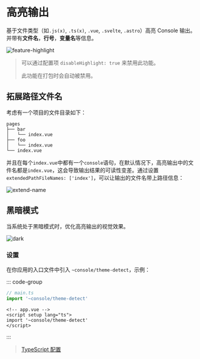 # 高亮输出

基于文件类型（如`.js(x)`, `.ts(x)`, `.vue`, `.svelte`, `.astro`）高亮 Console 输出。并带有**文件名**，**行号**，**变量名**等信息。

![feature-highlight](/features/highlight.png)

> 可以通过配置项 `disableHighlight: true` 来禁用此功能。
>
> 此功能在打包时会自动被禁用。

## 拓展路径文件名

考虑有一个项目的文件目录如下：

```
pages
├── bar
│   └── index.vue
├── foo
│   └── index.vue
└── index.vue
```

并且在每个`index.vue`中都有一个`console`语句，在默认情况下，高亮输出中的文件名都是`index.vue`，这会导致输出结果的可读性变差。通过设置`extendedPathFileNames: ['index']`，可以让输出的文件名带上路径信息：

![extend-name](/features/extend-name.png)

## 黑暗模式

当系统处于黑暗模式时，优化高亮输出的视觉效果。

![dark](/features/highlight-dark.png)

### 设置

在你应用的入口文件中引入 `~console/theme-detect`，示例：

::: code-group

```ts [<group-name name="Vite" icon="i-logos:vitejs" />]
// main.ts
import '~console/theme-detect'
```

```vue [<group-name name="Nuxt" icon="i-logos-nuxt-icon" />]
<!-- app.vue -->
<script setup lang="ts">
import '~console/theme-detect'
</script>
```

:::

> [TypeScript 配置](/zh-CN/guide/configurations.html#typescript)
